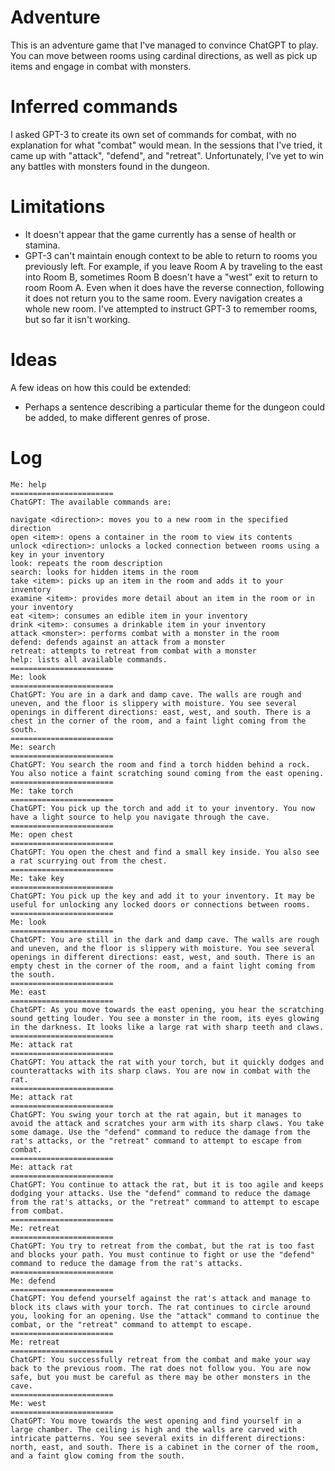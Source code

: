 # Adventure

This is an adventure game that I've managed to convince ChatGPT to play.
You can move between rooms using cardinal directions, as well as pick
up items and engage in combat with monsters.

# Inferred commands

I asked GPT-3 to create its own set of commands for combat, with no
explanation for what "combat" would mean. In the sessions that I've
tried, it came up with "attack", "defend", and "retreat". Unfortunately,
I've yet to win any battles with monsters found in the dungeon.

# Limitations

 - It doesn't appear that the game currently has a sense of health or
   stamina.
 - GPT-3 can't maintain enough context to be able to return to rooms you
   previously left. For example, if you leave Room A by traveling to the
   east into Room B, sometimes Room B doesn't have a "west" exit to return
   to room Room A. Even when it does have the reverse connection, following
   it does not return you to the same room. Every navigation creates a
   whole new room. I've attempted to instruct GPT-3 to remember rooms,
   but so far it isn't working.

# Ideas

A few ideas on how this could be extended:

 - Perhaps a sentence describing a particular theme for the dungeon could
   be added, to make different genres of prose.
 
# Log

 ```
Me: help
=======================
ChatGPT: The available commands are:

navigate <direction>: moves you to a new room in the specified direction
open <item>: opens a container in the room to view its contents
unlock <direction>: unlocks a locked connection between rooms using a key in your inventory
look: repeats the room description
search: looks for hidden items in the room
take <item>: picks up an item in the room and adds it to your inventory
examine <item>: provides more detail about an item in the room or in your inventory
eat <item>: consumes an edible item in your inventory
drink <item>: consumes a drinkable item in your inventory
attack <monster>: performs combat with a monster in the room
defend: defends against an attack from a monster
retreat: attempts to retreat from combat with a monster
help: lists all available commands.
=======================
Me: look
=======================
ChatGPT: You are in a dark and damp cave. The walls are rough and uneven, and the floor is slippery with moisture. You see several openings in different directions: east, west, and south. There is a chest in the corner of the room, and a faint light coming from the south.
=======================
Me: search
=======================
ChatGPT: You search the room and find a torch hidden behind a rock. You also notice a faint scratching sound coming from the east opening.
=======================
Me: take torch
=======================
ChatGPT: You pick up the torch and add it to your inventory. You now have a light source to help you navigate through the cave.
=======================
Me: open chest
=======================
ChatGPT: You open the chest and find a small key inside. You also see a rat scurrying out from the chest.
=======================
Me: take key
=======================
ChatGPT: You pick up the key and add it to your inventory. It may be useful for unlocking any locked doors or connections between rooms.
=======================
Me: look
=======================
ChatGPT: You are still in the dark and damp cave. The walls are rough and uneven, and the floor is slippery with moisture. You see several openings in different directions: east, west, and south. There is an empty chest in the corner of the room, and a faint light coming from the south.
=======================
Me: east
=======================
ChatGPT: As you move towards the east opening, you hear the scratching sound getting louder. You see a monster in the room, its eyes glowing in the darkness. It looks like a large rat with sharp teeth and claws.
=======================
Me: attack rat
=======================
ChatGPT: You attack the rat with your torch, but it quickly dodges and counterattacks with its sharp claws. You are now in combat with the rat.
=======================
Me: attack rat
=======================
ChatGPT: You swing your torch at the rat again, but it manages to avoid the attack and scratches your arm with its sharp claws. You take some damage. Use the "defend" command to reduce the damage from the rat's attacks, or the "retreat" command to attempt to escape from combat.
=======================
Me: attack rat
=======================
ChatGPT: You continue to attack the rat, but it is too agile and keeps dodging your attacks. Use the "defend" command to reduce the damage from the rat's attacks, or the "retreat" command to attempt to escape from combat.
=======================
Me: retreat
=======================
ChatGPT: You try to retreat from the combat, but the rat is too fast and blocks your path. You must continue to fight or use the "defend" command to reduce the damage from the rat's attacks.
=======================
Me: defend
=======================
ChatGPT: You defend yourself against the rat's attack and manage to block its claws with your torch. The rat continues to circle around you, looking for an opening. Use the "attack" command to continue the combat, or the "retreat" command to attempt to escape.
=======================
Me: retreat
=======================
ChatGPT: You successfully retreat from the combat and make your way back to the previous room. The rat does not follow you. You are now safe, but you must be careful as there may be other monsters in the cave.
=======================
Me: west
=======================
ChatGPT: You move towards the west opening and find yourself in a large chamber. The ceiling is high and the walls are carved with intricate patterns. You see several exits in different directions: north, east, and south. There is a cabinet in the corner of the room, and a faint glow coming from the south.
```
